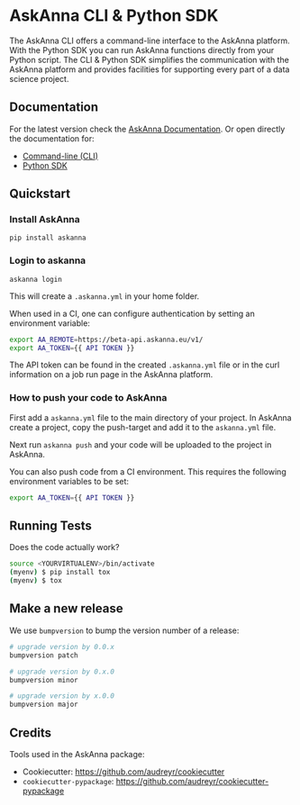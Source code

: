 # AskAnna CLI & Python SDK

The AskAnna CLI offers a command-line interface to the AskAnna platform. With the Python SDK
you can run AskAnna functions directly from your Python script. The CLI & Python SDK
simplifies the communication with the AskAnna platform and provides facilities
for supporting every part of a data science project.

## Documentation

For the latest version check the
[AskAnna Documentation](https://docs.askanna.io/). Or open directly the documentation for:

* [Command-line (CLI)](https://docs.askanna.io/cli/)
* [Python SDK](https://docs.askanna.io/python-sdk/)

## Quickstart

### Install AskAnna

```
pip install askanna
```

### Login to askanna

```
askanna login
```

This will create a `.askanna.yml` in your home folder.

When used in a CI, one can configure authentication by setting an environment
variable:

```bash
export AA_REMOTE=https://beta-api.askanna.eu/v1/
export AA_TOKEN={{ API TOKEN }}
```

The API token can be found in the created `.askanna.yml` file or in the
curl information on a job run page in the AskAnna platform.

### How to push your code to AskAnna

First add a `askanna.yml` file to the main directory of your project. In
AskAnna create a project, copy the push-target and add it to the `askanna.yml`
file.

Next run `askanna push` and your code will be uploaded to the project in
AskAnna.

You can also push code from a CI environment. This requires the following
environment variables to be set:

```bash
export AA_TOKEN={{ API TOKEN }}
```

## Running Tests

Does the code actually work?

```bash
source <YOURVIRTUALENV>/bin/activate
(myenv) $ pip install tox
(myenv) $ tox
```

## Make a new release

We use `bumpversion` to bump the version number of a release:

```bash
# upgrade version by 0.0.x
bumpversion patch

# upgrade version by 0.x.0
bumpversion minor

# upgrade version by x.0.0
bumpversion major
```

## Credits

Tools used in the AskAnna package:

* Cookiecutter: https://github.com/audreyr/cookiecutter
* `cookiecutter-pypackage`: https://github.com/audreyr/cookiecutter-pypackage
